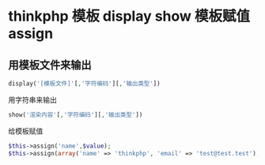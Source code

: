 # thinkphp 模板 display show 模板赋值assign

## 用模板文件来输出

```php
display('[模板文件]'[,'字符编码'][,'输出类型'])
```

用字符串来输出

```php
show('渲染内容'[,'字符编码'][,'输出类型'])
```

给模板赋值

```php
$this->assign('name',$value);
$this->assign(array('name' => 'thinkphp', 'email' => 'test@test.test'); 用数组批量模板赋值
```